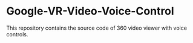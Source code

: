 # Google-VR-Video-Voice-Control
This repository contains the source code of 360 video viewer with voice controls.
